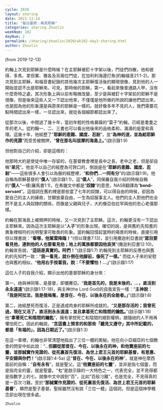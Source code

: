 ```yaml
---
cycle: 2020
layout: sharing
date: 2021-12-14
title: "每日靈修：再見耶穌"
categories: sharing Zhuolin
weekNum: 102
dayNum: 2
permalink: /sharing/zhuolin/2020/wk102-day2-sharing.html
author: Zhuolin
---
```

(from 2019-12-13)

約翰上次見到耶穌是什麼時候？在主耶穌被釘十字架以後，門徒們四散，他和彼得、多馬、拿但業、雅各及另兩位門徒，在加利利海邊打魚(約翰福音21:1-2)。那次見到主耶穌，和福音書紀錄的其他幾次主耶穌復活後的顯現很像，見到他的人一開始並認不出是耶穌來。可見，那時候的耶穌，第一，看起來像普通路人甲，沒有什麼奇特之處，其次形象上與以前有略微改變，至少是與被釘十字架前的耶穌不是很像，但是後來這些人又一下認出他來，不僅僅是他所做的所說的讓他們認出來，也是因為他的形象還是與原來的耶穌是一樣的。就好像多年不見的人，我們需要花點時間認出來一樣，一旦認出來，就從各個細節都認出來了。  

從那次以後，中間過了幾十年，當初年輕的性格暴躁的“雷子”約翰，已經是耄耋之年的老人。從約翰一、二、三書也可以看出他後來的品格柔和，滿滿的是愛和真理。這幾十年，他經歷了“**耶穌的患難、國度、忍耐**”，並“**為神的道，並為給耶穌作的見證**”而受苦被關押，“**曾在那名叫拔摩的海島上。**”(啟示錄1:9)  

但他對自己的介紹，卻是這樣的：  

他那時大約是使徒中唯一存留的，在基督教會裡是長中之長，老中之老，但是卻自稱“**弟兄**”。他並不以自己的經歷為可誇口的，倒說是在“**耶穌的患難、國度、忍耐**”——這些很多人會引以為傲的經歷裡，“**和你們...一同有分**”的(啟示錄1:9)。他自稱為耶穌基督的“**僕人**”(啟示錄1:1)，這“**僕人**”，同保羅自我介紹的時候自稱的“**僕人**”一樣(羅馬書1:1)，在希臘文中都是“**奴隸**”的意思，NASB翻譯為“**bond-servant**”。這個詞在舊約裡是那些當了七年的奴隸，可以得自由的時候，卻因為愛自己的主人的緣故，甘願放棄自由，一生為奴服事主人。他們的主人對他們也全然不是主人與奴隸的關係，而像是父親與兒子，大約像亞伯拉罕與他的忠心老僕那樣。  

約翰在那海島上被關押的時候，又一次見到了主耶穌。這次，約翰更沒有一下認出主耶穌來。因為這次主耶穌是以“**人子**”的形象出現，確切的說，是與舊約先知書的異象裡相符的光明聖潔可敬畏的形象。當約翰回憶起當時的場景的時候，直接引用但以理書說：“**看哪，他駕雲降臨！**”(但以理書7:13)，並引用撒迦利亞書說“**眾目要看見他，連刺他的人也要看見他；地上的萬族都要因他哀哭**”(撒迦利亞書12:10)。約翰宣告說，“**這話是真實的。阿們！**”(啟示錄1:7) 約翰見到主耶穌的反應也與舊約的先知們一致：“**我一看見，就仆倒在他腳前，像死了一樣。**” 而從人子來的安慰也與舊約相似，“**他用右手按着我，說：「不要懼怕！...」**”(啟示錄1:17)  

這位人子的自我介紹，顯示出他的基督耶穌的身分來：  

第一，祂與神同等，是基督，即彌賽亞。“**我是首先的，我是末後的，...，直活到永永遠遠**”(啟示錄1:17-18)，與主神(the Lord God)的自我宣告一樣：“**主神說：「我是阿拉法，我是俄梅戛，是昔在、今在、以後永在的全能者。」**”(啟示錄1:8)  

第二，祂經歷死而復活，正是道成肉身的耶穌所成就的。“**又是那存活的；我曾死過，現在又活了，直活到永永遠遠；並且拿着死亡和陰間的鑰匙。**”(啟示錄1:18) 他“**拿著死亡和陰間的鑰匙**”，擁有掌控死亡和陰間的絕對權柄，跟隨祂的人不用再懼怕死亡。因此約翰說，“**念這書上預言的和那些「聽見又遵守」其中所記載的，都是「有福的」，因為日期近了。**”(啟示錄1:3)  

在這一章裡，約翰也非常清楚地指出了三位一體的奧秘。他在向小亞細亞的七個教會的問安中如此說：“...**但願從那昔在、今在、以後永在的神，和他寶座前的七靈，並那誠實作見證的、從死裏首先復活、為世上君王元首的耶穌基督，有恩惠、平安歸與你們！**”(啟示錄1:4-5a) 這“**昔在、今在、以後永在的神**”，就是神在摩西面前的自稱：“**自有永有**”，就是聖父。這“**他寶座前的七靈**”，並非是指七個靈，而是指完全的靈，就是聖靈。“**七**”是啟示錄的一大特色之一，代表完全，並不見得都是指數字上的七。就像中文中說到“百”，比如“百般刁難”，也是完全，不見得真的是一百次刁難。至於“**那誠實作見證的、從死裏首先復活、為世上君王元首的耶穌基督**”，顯然是聖子基督。聖經雖然沒有說「三位一體」這個詞，但是這個神學概念卻出現在很多處。  

`Zhuolin`  
